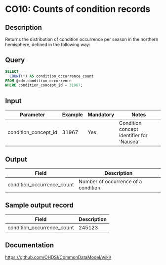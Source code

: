 <!---
Group:condition occurrence
Name: CO10: Counts of condition records
Author:Patrick Ryan
CDM Version: 5.3
-->

#  CO10: Counts of condition records

## Description
Returns the distribution of condition occurrence per season in the northern hemisphere, defined in the following way:

## Query
```sql
SELECT
  COUNT(*) AS condition_occurrence_count
FROM @cdm.condition_occurrence
WHERE condition_concept_id = 31967;
```

## Input
| Parameter | Example | Mandatory | Notes|
| --- | --- | --- | --- |
 | condition_concept_id | 31967 | Yes | Condition concept identifier for 'Nausea' | 
## Output

| Field |  Description |
| --- | --- | 
| condition_occurrence_count | Number of occurrence of a condition | 

## Sample output record

| Field |  Description |
| --- | --- | 
| condition_occurrence_count | 245123 | 

## Documentation
https://github.com/OHDSI/CommonDataModel/wiki/
